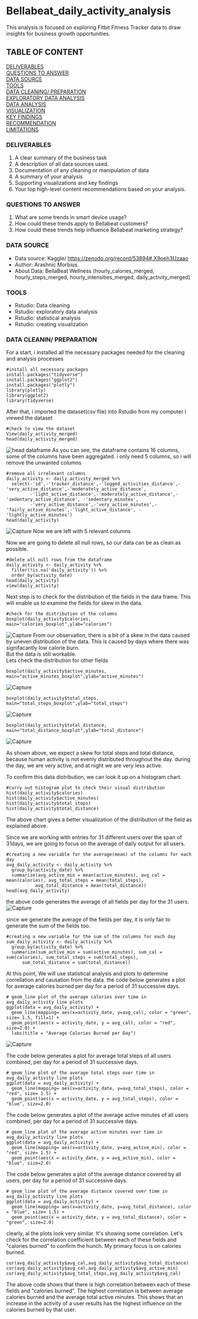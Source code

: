 # Bellabeat_daily_activity_analysis
This analysis is focused on exploring Fitbit Fitness Tracker data to draw insights for business growth opportunities.

## TABLE OF CONTENT
[DELIVERABLES](#deliverables)  
[QUESTIONS TO ANSWER](#questions-to-answer)  
[DATA SOURCE](#data-source)  
[TOOLS](#tools)  
[DATA CLEANING/ PREPARATION](#data-cleaning-preparation)  
[EXPLORATORY DATA ANALYSIS](#exploratory-data-analysis)  
[DATA ANALYSIS](#data-analysis)  
[VISUALIZATION](#visualization)  
[KEY FINDINGS](#key-findings)  
[RECOMMENDATION](recommendation)  
[LIMITATIONS](limitations)  
### DELIVERABLES
1.	A clear summary of the business task 
2.	A description of all data sources used. 
3.	Documentation of any cleaning or manipulation of data 
4.	A summary of your analysis
5.	Supporting visualizations and key findings 
6.	Your top high-level content recommendations based on your analysis.

### QUESTIONS TO ANSWER
1.	What are some trends in smart device usage? 
2.	How could these trends apply to Bellabeat customers? 
3.	How could these trends help influence Bellabeat marketing strategy?

### DATA SOURCE
- Data source: Kaggle/ https://zenodo.org/record/53894#.X9oeh3Uzaao  
- Author: Arashnic Morbius.  
- About Data: BellaBeat Wellness (hourly_calories_merged, hourly_steps_merged, hourly_intensities_merged, daily_activity_merged)

### TOOLS
- Rstudio: Data cleaning  
- Rstudio: exploratory data analysis
- Rstudio: statistical analysis
- Rstudio: creating visualization

### DATA CLEANIN/ PREPARATION  
For a start, i installed all the necessary packages needed for the cleaning and analysis processes
```{R}
#install all necessary packages
install.packages("tidyverse")
install.packages("ggplot2")
install.packages("plotly")
library(plotly)
library(ggplot2)
library(tidyverse)
```
After that, i imported the dataset(csv file) into Rstudio from my computer
I viewed the dataset
```{R}
#check to view the dataset
View(daily_activity_merged)
head(daily_activity_merged)
```
![head dataframe](https://github.com/pizzyander/bellabeat_wellness_R/assets/141561016/db80d1ec-2ee2-4f66-a1d3-b969e78dd1fe)
As you can see, the dataframe contains 16 columns, some of the columns have been aggregated. i only need 5 columns, so i will remove the unwanted columns
```{R}
#remove all irrelevant columns
daily_activity <- daily_activity_merged %>%
  select(-'id',-'tracker_distance',-'logged_activities_distance',-'very_active_distance',-'moderately_active_distance',
         -'light_active_distance',-'moderately_active_distance',-'sedentary_active_distance', -'sedentary_minutes',
         -'very_active_distance',-'very_active_minutes',-'fairly_active_minutes',-'light_active_distance', -'lightly_active_minutes')
head(daily_activity)
```
![Capture](https://github.com/pizzyander/bellabeat_wellness_R/assets/141561016/e611285d-1744-4be7-b46c-e43fdca9f9c0)
Now we are left with 5 relevant columns

Now we are going to delete all null rows, so our data can be as clean as possible.
```{R}
#delete all null rows from the dataframe
daily_activity <- daily_activity %>%
  filter(!is.na('daily_activity')) %>%
  order_by(activity_date)
head(daily_activity)
view(daily_activity)
```
Next step is to check for the distribution of the fields in the data frame. This will enable us to examine the fields for skew in the data.
```{R}
#check for the distribution of the columns
boxplot(daily_activity$calories, main="calories_boxplot",ylab="calories") 
```
![Capture](https://github.com/pizzyander/bellabeat_wellness_R/assets/141561016/57af7bac-8f1c-4eca-84de-a4c79267ec91)
From our observation, there is a bit of a skew in the data caused by uneven distribution of the data. This is caused by days where there was signifacantly low calorie burn.  
But the data is still workable.  
Lets check the distribution for other fields  
```{R}
boxplot(daily_activity$active_minutes, main="active_minutes_boxplot",ylab="active_minutes")
```
![Capture](https://github.com/pizzyander/bellabeat_wellness_R/assets/141561016/0b3bc8c6-b7bd-4c2f-ae30-ec8a417dedf5)

```{R}
boxplot(daily_activity$total_steps, main="total_steps_boxplot",ylab="total_steps")
```
![Capture](https://github.com/pizzyander/bellabeat_wellness_R/assets/141561016/dc53f64a-e2b6-419d-a3d9-cafbf9988c00)

```{R}
boxplot(daily_activity$total_distance, main="total_distance_boxplot",ylab="total_distance")
```
![Capture](https://github.com/pizzyander/bellabeat_wellness_R/assets/141561016/e97b2f1a-0c81-47f9-b033-f8d1341b33d4)

As shown above, we expect a skew for total steps and total distance, because human activity is not evenly distributed throughout the day.
during the day, we are very active, and at night we are very less active.

To confirm this data distribution, we can look it up on a histogram chart.

```{R}
#carry out histogram plot to check their visual distribution
hist(daily_activity$calories)
hist(daily_activity$active_minutes)
hist(daily_activity$total_steps)
hist(daily_activity$total_distance)
```
The above chart gives a better visualization of the distribution of the field as explained above.

Since we are working with entries for 31 different users over the span of 31days, we are going to focus on the average of daily output for all users.
```{R}
#creating a new variable for the average(mean) of the columns for each day
avg_daily_activity <- daily_activity %>%
  group_by(activity_date) %>%
  summarize(avg_active_min = mean(active_minutes), avg_cal = mean(calories), avg_total_steps = mean(total_steps),
           avg_total_distance = mean(total_distance))
head(avg_daily_activity)
```
the above code generates the average of all fields per day for the 31 users.
![Capture](https://github.com/pizzyander/bellabeat_wellness_R/assets/141561016/49901622-0b61-47b4-934d-bcd920d45ac3)

since we generate the average of the fields per day, it is only fair to generate the sum of the fields too.
```{R}
#creating a new variable for the sum of the columns for each day
sum_daily_activity <- daily_activity %>%
  group_by(activity_date) %>%
  summarize(sum_active_min = sum(active_minutes), sum_cal = sum(calories), sum_total_steps = sum(total_steps),
      sum_total_distance = sum(total_distance))
```
At this point, We will use statistical analysis and plots to determine correllation and causation from the data.
the code below generates a plot for average calories burned per day for a period of 31 successive days. 
```{R}
# geom_line plot of the average calories over time in avg_daily_activity line plots  
ggplot(data = avg_daily_activity) +
  geom_line(mapping= aes(x=activity_date, y=avg_cal), color = "green", size= 1.5, fill=1) +
  geom_point(aes(x = activity_date, y = avg_cal), color = "red", size=2.0) +
  labs(title = "Average Calories Burned per Day")
```
![Capture](https://github.com/pizzyander/bellabeat_wellness_R/assets/141561016/8f881ba2-d138-4f27-a2a2-ea25d3207156)

The code below generates a plot for average total steps of all users combined, per day for a period of 31 successive days.
```{R}
# geom_line plot of the average total steps over time in avg_daily_activity line plots  
ggplot(data = avg_daily_activity) +
  geom_line(mapping= aes(x=activity_date, y=avg_total_steps), color = "red", size= 1.5) +
  geom_point(aes(x = activity_date, y = avg_total_steps), color = "blue", size=2.0)
```
The code below generates a plot of the average active minutes of all users combined, per day for a period of 31 successive days.
```{R}
# geom_line plot of the average active minutes over time in avg_daily_activity line plots  
ggplot(data = avg_daily_activity) +
  geom_line(mapping= aes(x=activity_date, y=avg_active_min), color = "red", size= 1.5) +
  geom_point(aes(x = activity_date, y = avg_active_min), color = "blue", size=2.0)
```
The code below generates a plot of the average distance covered by all users, per day for a period of 31 successive days.
```{R}
# geom_line plot of the average distance covered over time in avg_daily_activity line plots  
ggplot(data = avg_daily_activity) +
  geom_line(mapping= aes(x=activity_date, y=avg_total_distance), color = "blue", size= 1.5) +
  geom_point(aes(x = activity_date, y = avg_total_distance), color = "green", size=2.0)
```
clearly, al the plots look very similar. It's showing some correlation.
Let's check for the correlation coefficient between each of these fields and "calories burned" to confirm the hunch.
My primary focus is on calories burned. 
```{R}
cor(avg_daily_activity$avg_cal,avg_daily_activity$avg_total_distance)
cor(avg_daily_activity$avg_cal,avg_daily_activity$avg_active_min)
cor(avg_daily_activity$avg_total_steps,avg_daily_activity$avg_cal)
```
The above code shows that there is high correlation between each of these fields and "calories burned".
The highest correlation is between average calories burned and the average total active minutes.
This shows that an increase in the activity of a user results has the highest influence on the calories burned by that user.
